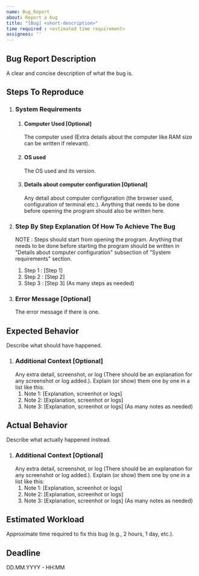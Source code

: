 ```yaml
---
name: Bug_Report
about: Report a bug
title: "[Bug] <short-description>"
time required : <estimated time requirement>
assignees: ''
---
```


## Bug Report Description
A clear and concise description of what the bug is.

## Steps To Reproduce
1. ### System Requirements
    1. #### Computer Used [Optional]
       The computer used (Extra details about the computer like RAM size can be written if relevant).
    2. #### OS used
       The OS used and its version.
    3. #### Details about computer configuration [Optional]
        Any detail about computer configuration (the browser used, configuration of terminal etc.). Anything that needs to be done before opening the program should also be written here.
    
2. ### Step By Step Explanation Of How To Achieve The Bug
    NOTE : Steps should start from opening the program. Anything that needs to be done before starting the program     should be written in "Details about computer configuration" subsection of "System requirements" section.
    
    1. Step 1 : [Step 1]
    2. Step 2 : [Step 2]
    3. Step 3 : [Step 3] (As many steps as needed)
3. ### Error Message [Optional]
    The error message if there is one.

## Expected Behavior
Describe what should have happened.
1. ### Additional Context [Optional]
    Any extra detail, screenshot, or log (There should be an explanation for any screenshot or log added.). Explain (or show) them one by one in a list like this:
    1. Note 1: [Explanation, screenhot or logs]
    2. Note 2: [Explanation, screenhot or logs]
    3. Note 3: [Explanation, screenhot or logs] (As many notes as needed)
    
## Actual Behavior
Describe what actually happened instead.
1. ### Additional Context [Optional]
    Any extra detail, screenshot, or log (There should be an explanation for any screenshot or log added.). Explain (or show) them one by one in a list like this:
    1. Note 1: [Explanation, screenhot or logs]
    2. Note 2: [Explanation, screenhot or logs]
    3. Note 3: [Explanation, screenhot or logs] (As many notes as needed)

## Estimated Workload
Approximate time required to fix this bug (e.g., 2 hours, 1 day, etc.).

## Deadline
DD.MM.YYYY - HH:MM